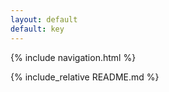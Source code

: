 ```yaml
---
layout: default
default: key
---
```

{% include navigation.html %}

{% include_relative README.md %}
